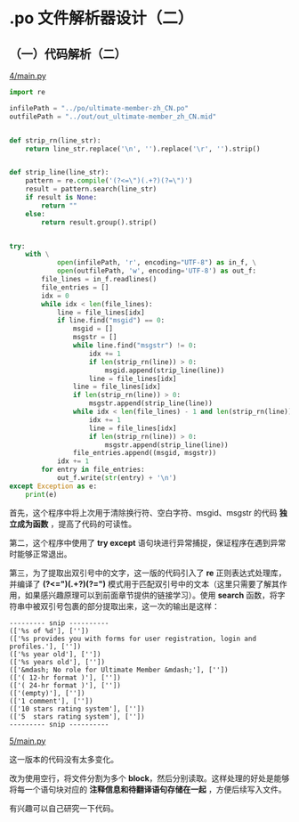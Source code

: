 # .po 文件解析器设计（二）

## （一）代码解析（二）

[4/main.py](https://github.com/huang825172/.po-File-reader-from-scratch-source/blob/master/4/main.py )

```python
import re

infilePath = "../po/ultimate-member-zh_CN.po"
outfilePath = "../out/out_ultimate-member_zh_CN.mid"


def strip_rn(line_str):
    return line_str.replace('\n', '').replace('\r', '').strip()


def strip_line(line_str):
    pattern = re.compile('(?<=\")(.+?)(?=\")')
    result = pattern.search(line_str)
    if result is None:
        return ""
    else:
        return result.group().strip()


try:
    with \
            open(infilePath, 'r', encoding="UTF-8") as in_f, \
            open(outfilePath, 'w', encoding='UTF-8') as out_f:
        file_lines = in_f.readlines()
        file_entries = []
        idx = 0
        while idx < len(file_lines):
            line = file_lines[idx]
            if line.find("msgid") == 0:
                msgid = []
                msgstr = []
                while line.find("msgstr") != 0:
                    idx += 1
                    if len(strip_rn(line)) > 0:
                        msgid.append(strip_line(line))
                    line = file_lines[idx]
                line = file_lines[idx]
                if len(strip_rn(line)) > 0:
                    msgstr.append(strip_line(line))
                while idx < len(file_lines) - 1 and len(strip_rn(line)) > 0:
                    idx += 1
                    line = file_lines[idx]
                    if len(strip_rn(line)) > 0:
                        msgstr.append(strip_line(line))
                file_entries.append((msgid, msgstr))
            idx += 1
        for entry in file_entries:
            out_f.write(str(entry) + '\n')
except Exception as e:
    print(e)
```

首先，这个程序中将上次用于清除换行符、空白字符、msgid、msgstr 的代码 **独立成为函数** ，提高了代码的可读性。

第二，这个程序中使用了 **try except** 语句块进行异常捕捉，保证程序在遇到异常时能够正常退出。

第三，为了提取出双引号中的文字，这一版的代码引入了 **re** 正则表达式处理库，并编译了 **(?<=\")(.+?)(?=\")** 模式用于匹配双引号中的文本（这里只需要了解其作用，如果感兴趣原理可以到前面章节提供的链接学习）。使用 **search** 函数，将字符串中被双引号包裹的部分提取出来，这一次的输出是这样：

```
--------- snip ----------
(['%s of %d'], [''])
(['%s provides you with forms for user registration, login and profiles.'], [''])
(['%s year old'], [''])
(['%s years old'], [''])
(['&mdash; No role for Ultimate Member &mdash;'], [''])
(['( 12-hr format )'], [''])
(['( 24-hr format )'], [''])
(['(empty)'], [''])
(['1 comment'], [''])
(['10 stars rating system'], [''])
(['5  stars rating system'], [''])
--------- snip ----------
```

[5/main.py](https://github.com/huang825172/.po-File-reader-from-scratch-source/blob/master/5/main.py )

这一版本的代码没有太多变化。

改为使用空行，将文件分割为多个 **block**，然后分别读取。这样处理的好处是能够将每一个语句块对应的 **注释信息和待翻译语句存储在一起** ，方便后续写入文件。

有兴趣可以自己研究一下代码。